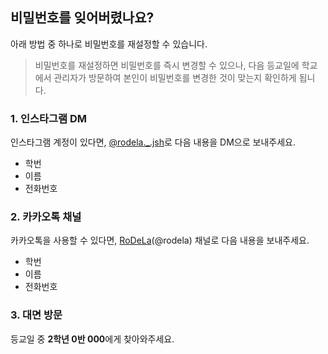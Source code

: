 ## 비밀번호를 잊어버렸나요?
아래 방법 중 하나로 비밀번호를 재설정할 수 있습니다.

> 비밀번호를 재설정하면 비밀번호를 즉시 변경할 수 있으나, 다음 등교일에 학교에서 관리자가 방문하여 본인이 비밀번호를 변경한 것이 맞는지 확인하게 됩니다.

### 1. 인스타그램 DM
인스타그램 계정이 있다면, [@rodela._.jsh](https://instagram.com/rodela._.jsh)로 다음 내용을 DM으로 보내주세요.
* 학번
* 이름
* 전화번호

### 2. 카카오톡 채널
카카오톡을 사용할 수 있다면, [RoDeLa](http://pf.kakao.com/_xnUKNxj/chat)(@rodela) 채널로 다음 내용을 보내주세요.
* 학번
* 이름
* 전화번호

### 3. 대면 방문
등교일 중 **2학년 0반 000**에게 찾아와주세요.
